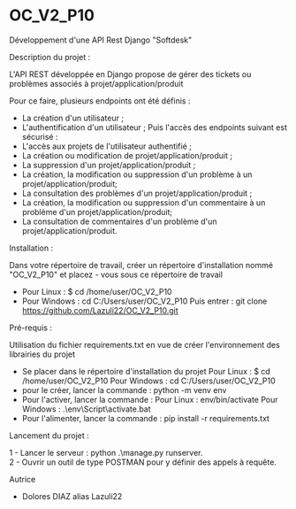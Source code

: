 # OC_V2_P10
Développement d'une API Rest Django "Softdesk"

Description du projet :

L'API REST développée en Django propose de gérer des tickets ou problèmes associés à projet/application/produit

Pour ce faire, plusieurs endpoints ont été définis :

   * La création d'un utilisateur ;
   * L'authentification d'un utilisateur ;
    Puis l'accès des endpoints suivant est sécurisé : 
   * L'accès aux projets de l'utilisateur authentifié ;
   * La création ou modification de projet/application/produit ;
   * La suppression d'un projet/application/produit ;
   * La création, la modification ou suppression d'un problème
    à un projet/application/produit;
   * La consultation des problèmes d'un projet/application/produit ;
   * La création, la modification ou suppression d'un commentaire 
    à un problème d'un projet/application/produit;
   * La consultation de commentaires d'un problème d'un projet/application/produit. 

Installation :

Dans votre répertoire de travail, créer un répertoire d'installation nommé "OC_V2_P10" et placez - vous sous ce répertoire de travail

   * Pour Linux : $ cd /home/user/OC_V2_P10
   * Pour Windows : cd C:/Users/user/OC_V2_P10 Puis entrer : git clone https://github.com/Lazuli22/OC_V2_P10.git

Pré-requis :

Utilisation du fichier requirements.txt en vue de créer l'environnement des librairies du projet

   * Se placer dans le répertoire d'installation du projet
        Pour Linux : $ cd /home/user/OC_V2_P10
        Pour Windows : cd C:/Users/user/OC_V2_P10
   * pour le créer, lancer la commande : python -m venv env
   * Pour l'activer, lancer la commande :
        Pour Linux : env/bin/activate
        Pour Windows : .\env\Script\activate.bat
   * Pour l'alimenter, lancer la commande : pip install -r requirements.txt

Lancement du projet :

1 - Lancer le serveur : python .\manage.py runserver.  
2 - Ouvrir un outil de type POSTMAN pour y définir des appels à requête.

Autrice

* Dolores DIAZ alias Lazuli22


